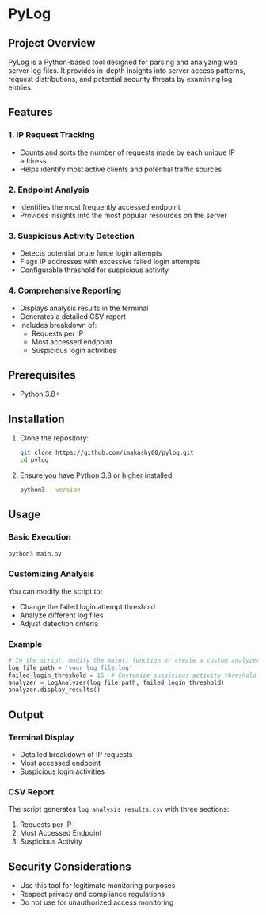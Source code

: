 # PyLog

## Project Overview

PyLog is a Python-based tool designed for parsing and analyzing web server log files. It provides in-depth insights into server access patterns, request distributions, and potential security threats by examining log entries.

## Features

### 1. IP Request Tracking
- Counts and sorts the number of requests made by each unique IP address
- Helps identify most active clients and potential traffic sources

### 2. Endpoint Analysis
- Identifies the most frequently accessed endpoint
- Provides insights into the most popular resources on the server

### 3. Suspicious Activity Detection
- Detects potential brute force login attempts
- Flags IP addresses with excessive failed login attempts
- Configurable threshold for suspicious activity

### 4. Comprehensive Reporting
- Displays analysis results in the terminal
- Generates a detailed CSV report
- Includes breakdown of:
  - Requests per IP
  - Most accessed endpoint
  - Suspicious login activities

## Prerequisites

- Python 3.8+

## Installation

1. Clone the repository:
   ```bash
   git clone https://github.com/imakashy00/pylog.git
   cd pylog
   ```

2. Ensure you have Python 3.8 or higher installed:
   ```bash
   python3 --version
   ```

## Usage

### Basic Execution

```bash
python3 main.py
```

### Customizing Analysis

You can modify the script to:
- Change the failed login attempt threshold
- Analyze different log files
- Adjust detection criteria

### Example

```python
# In the script, modify the main() function or create a custom analyzer
log_file_path = 'your_log_file.log'
failed_login_threshold = 15  # Customize suspicious activity threshold
analyzer = LogAnalyzer(log_file_path, failed_login_threshold)
analyzer.display_results()
```

## Output

### Terminal Display
- Detailed breakdown of IP requests
- Most accessed endpoint
- Suspicious login activities

### CSV Report
The script generates `log_analysis_results.csv` with three sections:
1. Requests per IP
2. Most Accessed Endpoint
3. Suspicious Activity

## Security Considerations

- Use this tool for legitimate monitoring purposes
- Respect privacy and compliance regulations
- Do not use for unauthorized access monitoring




